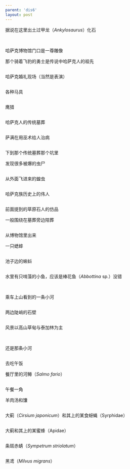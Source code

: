 ```yaml
---
parent: 'dis6'
layout: post
---
```


据说在这里出土过甲龙（<i>Ankylosaurus</i>）化石

<img class='disc' data-src='https://lykoseremos.github.io/gmalb-02/dis6/DSC_5768.png'>

<img class='disc' data-src='https://lykoseremos.github.io/gmalb-02/dis6/DSC_5770.png'>

哈萨克博物馆门口是一尊雕像


那个骑着飞豹的勇士是传说中哈萨克人的祖先

<img class='disc' data-src='https://lykoseremos.github.io/gmalb-02/dis6/DSC_5774.png'>

哈萨克婚礼现场（当然是表演）

<img class='disc' data-src='https://lykoseremos.github.io/gmalb-02/dis6/DSC_5777.png'>

各种马具

<img class='disc' data-src='https://lykoseremos.github.io/gmalb-02/dis6/DSC_5782.png'>

鹰猎

<img class='disc' data-src='https://lykoseremos.github.io/gmalb-02/dis6/DSC_5783.png'>

哈萨克人的传统墓葬

<img class='disc' data-src='https://lykoseremos.github.io/gmalb-02/dis6/DSC_5784.png'>

萨满在用巫术给人治病

<img class='disc' data-src='https://lykoseremos.github.io/gmalb-02/dis6/DSC_5785.jpg'>

下到那个传统墓葬那个坑里


发现很多被爆的虫尸

<img class='disc' data-src='https://lykoseremos.github.io/gmalb-02/dis6/DSC_5789.jpg'>

从外面飞进来的蝗虫

<img class='disc' data-src='https://lykoseremos.github.io/gmalb-02/dis6/DSC_5790.jpg'>

哈萨克族历史上的伟人

<img class='disc' data-src='https://lykoseremos.github.io/gmalb-02/dis6/DSC_5792-6.jpg'>

前面提到的草原石人的仿品


一般围绕在墓葬旁边陪葬

<img class='disc' data-src='https://lykoseremos.github.io/gmalb-02/dis6/DSC_5793-7.jpg'>

从博物馆里出来


一只蟋蟀

<img class='disc' data-src='https://lykoseremos.github.io/gmalb-02/dis6/DSC_5794-8.jpg'>

池子边的蝌蚪

<img class='disc' data-src='https://lykoseremos.github.io/gmalb-02/dis6/DSC_5798-11.jpg'>

水里有只啃藻的小鱼，应该是棒花鱼（<i>Abbottina</i> sp.）没错

<img class='disc' data-src='https://lykoseremos.github.io/gmalb-02/dis6/DSC_5801-13.jpg'>

<img class='disc' data-src='https://lykoseremos.github.io/gmalb-02/dis6/DSC_5803.jpg'>

<img class='disc' data-src='https://lykoseremos.github.io/gmalb-02/dis6/DSC_5806.jpg'>

<img class='disc' data-src='https://lykoseremos.github.io/gmalb-02/dis6/DSC_5807.jpg'>

乘车上山看到的一条小河

<img class='disc' data-src='https://lykoseremos.github.io/gmalb-02/dis6/DSC_5808.jpg'>

两边陡峭的石壁

<img class='disc' data-src='https://lykoseremos.github.io/gmalb-02/dis6/DSC_5809.jpg'>

风景以高山草甸与泰加林为主

<img class='disc' data-src='https://lykoseremos.github.io/gmalb-02/dis6/DSC_5810.jpg'>

<img class='disc' data-src='https://lykoseremos.github.io/gmalb-02/dis6/DSC_5811.jpg'>

还是那条小河

<img class='disc' data-src='https://lykoseremos.github.io/gmalb-02/dis6/DSC_5812.jpg'>

去吃午饭


餐厅里的河鳟（<i>Salmo fario</i>）

<img class='disc' data-src='https://lykoseremos.github.io/gmalb-02/dis6/DSC_5813.jpg'>

午餐一角


羊肉汤和馕

<img class='disc' data-src='https://lykoseremos.github.io/gmalb-02/dis6/DSC_5815.jpg'>

大蓟（<i>Cirsium japonicum</i>）和其上的某食蚜蝇（Syrphidae）

<img class='disc' data-src='https://lykoseremos.github.io/gmalb-02/dis6/DSC_5817.jpg'>

大蓟和其上的某蜜蜂（Apidae）

<img class='disc' data-src='https://lykoseremos.github.io/gmalb-02/dis6/DSC_5818.jpg'>

条斑赤蜻（<i>Sympetrum striolatum</i>）

<img class='disc' data-src='https://lykoseremos.github.io/gmalb-02/dis6/DSC_5820.jpg'>

黑鸢（<i>Milvus migrans</i>）

<img class='disc' data-src='https://lykoseremos.github.io/gmalb-02/dis6/DSC_5822.jpg'>

